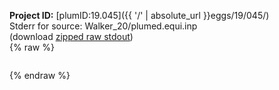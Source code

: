 **Project ID:** [plumID:19.045]({{ '/' | absolute_url }}eggs/19/045/)  
Stderr for source:  Walker_20/plumed.equi.inp   
(download [zipped raw stdout](plumed.equi.inp.plumed.stdout.txt.zip))  
{% raw %}
<pre>
</pre>
{% endraw %}
